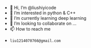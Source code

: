 - 👋 Hi, I’m @liushiyicode
- 👀 I’m interested in python & C++
- 🌱 I’m currently learning deep learning
- 💞️ I’m looking to collaborate on ...
- 📫 How to reach me 
-     liu1214070766@gmail.com

<!---
liushiyicode/liushiyicode is a ✨ special ✨ repository because its `README.md` (this file) appears on your GitHub profile.
You can click the Preview link to take a look at your changes.
--->
